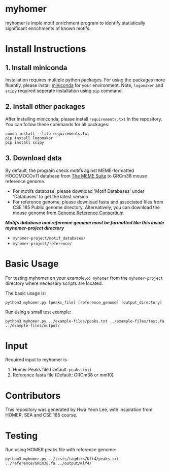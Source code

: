 # myhomer
myhomer is imple motif enrichment program to identify statistically significant enrichments of known motifs.

# Install Instructions
## 1. Install miniconda 
Installation requires multiple python packages. For using the packages more fluently, please install [miniconda](https://developers.google.com/earth-engine/guides/python_install-conda#mac) for your environment.
Note, `logomaker` and `scipy` required seperate installation using `pip` command. 

## 2. Install other packages
After installing miniconda, please install `requirements.txt` in the repository. 
You can follow these commands for all packages:
```
conda install --file requirements.txt
pip install logomaker
pip install scipy
```
## 3. Download data
By default, the program check motifs aginst MEME-formatted HOCOMOCOv11 database from [The MEME Suite](https://meme-suite.org/meme/doc/download.html) to GRCm38 mouse reference genome. 
- For motifs database, please download 'Motif Databases' under 'Databases' to get the latest version
- For reference genome, please download fasta and associated files from CSE 185 Public genome directory. Alternatively, you can download the mouse genome from [Genome Reference Consortium](https://www.ncbi.nlm.nih.gov/grc/mouse)

***Motifs database and reference genome must be formatted like this inside myhomer-project directory***
- `myhomer-project/motif_databases/`
- `myhomer-project/reference/`

# Basic Usage
For testing myhomer on your example,`cd myhomer` from the `myhomer-project` directory where necessary scripts are located. 

The basic usage is:
```
python3 myhomer.py [peaks_file] [reference_genome] [output_directory]
```

Run using a small test example:
```
python3 myhomer.py ../example-files/peaks.txt ../example-files/test.fa ../example-files/output/
```

# Input
Required input to myhomer is
1. Homer Peaks file (Default: `peaks.txt`)
2. Reference fasta file (Default: GRCm38 or mm10)

# Contributors
This repository was generated by Hwa Yeon Lee, with inspiration from HOMER, SEA and CSE 185 course. 


# Testing
Run using HOMER peaks file with reference genome:
```
python3 myhomer.py ../tests/tagdirs/Klf4/peaks.txt ../reference/GRCm38.fa ../output/Klf4/
```
